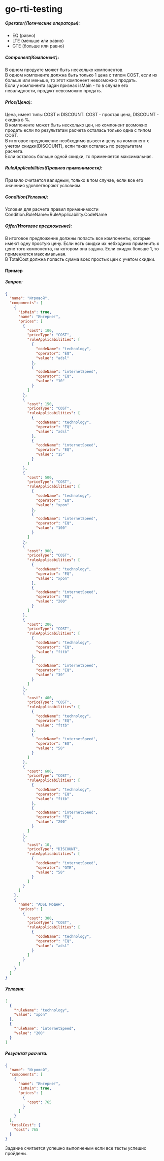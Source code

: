 # go-rti-testing

##### Operator(Логические операторы):
* EQ (равно)
* LTE (меньше или равно)
* GTE (больше или равно)

##### Component(Компонент):
В одном продукте может быть несколько компонентов.  
В одном компоненте должна быть только 1 цена с типом COST, если их больше или меньше, то этот компонент невозможно продать.  
Если у компонента задан признак isMain - то в случае его невалидности, продукт невозможно продать.

##### Price(Цена):
Цена, имеет типы COST и DISCOUNT. COST - простая цена, DISCOUNT - скидка в %.  
В компоненте может быть несколько цен, но компонент возможно продать если по результатам расчета осталась только одна 
с типом COST.  
В итоговое предложение необходимо вывести цену на компонент с учетом скидки(DISCOUNT), если такая осталась по результатам расчета.    
Если осталось больше одной скидки, то применяется максимальная.

##### RuleApplicabilities(Правила применимости): 
Правило считается валидным, только в том случае, если все его значения удовлетворяют условиям.

##### Condition(Условия):
Условия для расчета правил применимости Condition.RuleName=RuleApplicability.CodeName

##### Offer(Итоговое предложение): 
В итоговое предложение должны попасть все компоненты, которые имеют одну простую цену.
Если есть скидки их небходимо применить к цене того компонента, на котором она задана. Если скидок больше 1, то применяется максимальная.  
В TotalCost должна попасть сумма всех простых цен с учетом скидки.

#### Пример  
##### Запрос:  
```json
{
  "name": "Игровой",
  "components": [
    {
      "isMain": true,
      "name": "Интернет",
      "prices": [
        {
          "cost": 100,
          "priceType": "COST",
          "ruleApplicabilities": [
            {
              "codeName": "technology",
              "operator": "EQ",
              "value": "adsl"
            },
            {
              "codeName": "internetSpeed",
              "operator": "EQ",
              "value": "10"
            }
          ]
        },
        {
          "cost": 150,
          "priceType": "COST",
          "ruleApplicabilities": [
            {
              "codeName": "technology",
              "operator": "EQ",
              "value": "adsl"
            },
            {
              "codeName": "internetSpeed",
              "operator": "EQ",
              "value": "15"
            }
          ]
        },
        {
          "cost": 500,
          "priceType": "COST",
          "ruleApplicabilities": [
            {
              "codeName": "technology",
              "operator": "EQ",
              "value": "xpon"
            },
            {
              "codeName": "internetSpeed",
              "operator": "EQ",
              "value": "100"
            }
          ]
        },
        {
          "cost": 900,
          "priceType": "COST",
          "ruleApplicabilities": [
            {
              "codeName": "technology",
              "operator": "EQ",
              "value": "xpon"
            },
            {
              "codeName": "internetSpeed",
              "operator": "EQ",
              "value": "200"
            }
          ]
        },
        {
          "cost": 200,
          "priceType": "COST",
          "ruleApplicabilities": [
            {
              "codeName": "technology",
              "operator": "EQ",
              "value": "fttb"
            },
            {
              "codeName": "internetSpeed",
              "operator": "EQ",
              "value": "30"
            }
          ]
        },
        {
          "cost": 400,
          "priceType": "COST",
          "ruleApplicabilities": [
            {
              "codeName": "technology",
              "operator": "EQ",
              "value": "fttb"
            },
            {
              "codeName": "internetSpeed",
              "operator": "EQ",
              "value": "50"
            }
          ]
        },
        {
          "cost": 600,
          "priceType": "COST",
          "ruleApplicabilities": [
            {
              "codeName": "technology",
              "operator": "EQ",
              "value": "fttb"
            },
            {
              "codeName": "internetSpeed",
              "operator": "EQ",
              "value": "200"
            }
          ]
        },
        {
          "cost": 10,
          "priceType": "DISCOUNT",
          "ruleApplicabilities": [
            {
              "codeName": "internetSpeed",
              "operator": "GTE",
              "value": "50"
            }
          ]
        }
      ]
    },
    {
      "name": "ADSL Модем",
      "prices": [
        {
          "cost": 300,
          "priceType": "COST",
          "ruleApplicabilities": [
            {
              "codeName": "technology",
              "operator": "EQ",
              "value": "adsl"
            }
          ]
        }
      ]
    }
  ]
}
```  
##### Условия:  
```json
[
  {
    "ruleName": "technology",
    "value": "xpon"
  },
  {
    "ruleName": "internetSpeed",
    "value": "200"
  }
]
```  
##### Результат расчета:  
```json
{
  "name": "Игровой",
  "components": [
    {
      "name": "Интернет",
      "isMain": true,
      "prices": [
        {
          "cost": 765
        }
      ]
    }
  ],
  "totalCost": {
    "cost": 765
  }
}
```   

Задание считается успешно выполненым если все тесты успешно пройдены.
